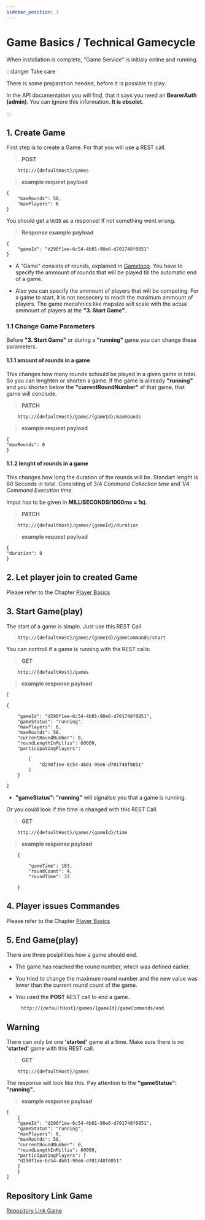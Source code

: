 ```yaml
---
sidebar_position: 3
---
```


# Game Basics / Technical Gamecycle

When installation is complete, "Game Service" is initialy online and running.

:::danger Take care

There is some preparation needed, before it is possible to play.

In the API documentation you will find, that it says you need an **BearerAuth (admin)**. You can ignore this information. **It is obsolet**.  

:::

## 1. Create Game

First step is to create a Game. For that you will use a REST call.

>**POST**

        http://{defaultHost}/games

>**example request payload**

    {
        "maxRounds": 58,
        "maxPlayers": 6
    }

You should get a `UUID` as a response! If not something went wrong.

>**Response example payload**

    {
        "gameId": "d290f1ee-6c54-4b01-90e6-d701748f0851"
    }


* A "Game" consists of rounds, explained in [Gameloop](/game/game.md). You have to specify the ammount of  rounds that will be played till the automatic end of a game.


* Also you can specify the ammount of players that will be competing. For a game to start, it is not nessecery to reach the maximum ammount of players. The game mecahnics like mapsize will scale with the actual ammount of players at the **"3. Start Game"**.

### 1.1 Change Game Parameters

Before **"3. Start Game"** or during a  **"running"** game you can change these parameters.

#### 1.1.1 amount of rounds in a game

This changes how many rounds schould be played in a given game in total.
So you can lenghten or shorten a game.
If the game is allready **"running"** and you shorten below the **"currentRoundNumber"** af that game, that game will conclude.

>**PATCH**

        http://{defaultHost}/games/{gameId}/maxRounds

>**example request payload**

    {
    "maxRounds": 0
    }

#### 1.1.2 lenght of rounds in a game

This changes how long the duration of the rounds will be.
Standart lenght is 60 Seconds in total. Consisting of 3/4 *Command Collection time* and 1/4 *Command Execution time*

Imput has to be given in **MILLISECONDS(1000ms = 1s)**.

>**PATCH**

        http://{defaultHost}/games/{gameId}/duration

>**example request payload**

    {
    "duration": 0
    }

## 2. Let player join to created Game

Please refer to the Chapter [Player Basics](https://the-microservice-dungeon.github.io/docs/quickGuide/howToBuildAPlayer)

## 3. Start Game(play)

The start of a game is simple. Just use this REST Call

        http://{defaultHost}/games/{gameId}/gameCommands/start

You can controll if a game is running with the REST calls:

>**GET**

        http://{defaultHost}/games

>**example response payload**

    [

    {

        "gameId": "d290f1ee-6c54-4b01-90e6-d701748f0851",
        "gameStatus": "running",
        "maxPlayers": 6,
        "maxRounds": 58,
        "currentRoundNumber": 0,
        "roundLengthInMillis": 60000,
        "participatingPlayers": 

            [
                "d290f1ee-6c54-4b01-90e6-d701748f0851"
            ]
        }

    ]

* **"gameStatus": "running"** will signalise you that a game is running.

Or you could look if the time is changed with this REST Call.

>**GET**

        http://{defaultHost}/games/{gameId}/time

>**example response payload**

        {

            "gameTime": 183,
            "roundCount": 4,
            "roundTime": 33

        }

## 4. Player issues Commandes

Please refer to the Chapter [Player Basics](https://the-microservice-dungeon.github.io/docs/quickGuide/howToBuildAPlayer)

## 5. End Game(play)

There are three posipilities how a game should end.

* The game has reached the round number, which was defined earlier.

* You tried to change the maximum round number and the new value was lower than the current round count of the game.

* You used the **POST** REST call to end a game.

        http://{defaultHost}/games/{gameId}/gameCommands/end

## Warning

There can only be one **'started'** game at a time.
Make sure there is no **'started'** game with this REST call.

> **GET**

        http://{defaultHost}/games

The response will look like this. Pay attention to the **"gameStatus": "running"**.

>**example response payload**

    [
        {
        "gameId": "d290f1ee-6c54-4b01-90e6-d701748f0851",
        "gameStatus": "running",
        "maxPlayers": 6,
        "maxRounds": 58,
        "currentRoundNumber": 0,
        "roundLengthInMillis": 60000,
        "participatingPlayers": [
        "d290f1ee-6c54-4b01-90e6-d701748f0851"
        ]
        }
    ]

## Repository Link Game

[Repository Link Game](https://github.com/The-Microservice-Dungeon/game/tree/main/src/main/kotlin/microservice/dungeon/game/aggregates)